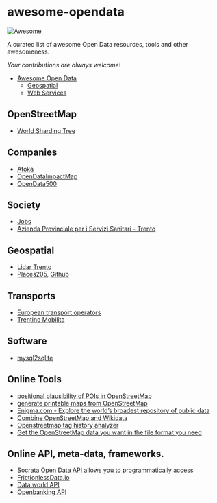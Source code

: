 # awesome-opendata

[![Awesome](https://cdn.rawgit.com/sindresorhus/awesome/d7305f38d29fed78fa85652e3a63e154dd8e8829/media/badge.svg)](https://github.com/sindresorhus/awesome)

A curated list of awesome Open Data resources, tools and other awesomeness.

*Your contributions are always welcome!*

- [Awesome Open Data](#awesome-opendata)
    - [Geospatial](#geospatial)
    - [Web Services](#web-services)

## OpenStreetMap
* [World Sharding Tree](https://apple.ent.box.com/s/3k3wcc0lq1fhqgozxr4mdi0llf95byo3)

## Companies
* [Atoka](https://atoka.io/it/) 
* [OpenDataImpactMap](http://www.opendataimpactmap.org/map.html)
* [OpenData500](http://www.opendata500.com/)

## Society
* [Jobs](http://fabbisogni.isfol.it/scheda.php?id_menu=4&id=5.2.2.1.0&limite=1)
* [Azienda Provinciale per i Servizi Sanitari - Trento](https://servizi.apss.tn.it/)

## Geospatial
* [Lidar Trento](http://www.lidar.provincia.tn.it:8081/WebGisIT/pages/webgis.faces)
* [Places205](http://places2.csail.mit.edu/download.html), [Github](https://github.com/CSAILVision/places365)

## Transports
* [European transport operators](https://github.com/public-transport/european-transport-operators#country-feeds)
* [Trentino Mobilita](http://www.trentinomobilita.it/parcheggi-strisce-blu/trento)

## Software
* [mysql2sqlite](https://github.com/dumblob/mysql2sqlite)


## Online Tools
* [positional plausibility of POIs in OpenStreetMap](http://openstreetmap.me/)
* [generate printable maps from OpenStreetMap](https://maposmatic.osm-baustelle.de/)
* [Enigma.com - Explore the world’s broadest repository of public data](https://public.enigma.com/)
* [Combine OpenStreetMap and Wikidata](https://sophox.org/sophox/)
* [Openstreetmap tag history analyzer](https://ohsome.org/apps/kll-dashboard-preview/)
* [Get the OpenStreetMap data you want in the file format you need](https://osmaxx.hsr.ch/)

## Online API, meta-data, frameworks.
* [Socrata Open Data API allows you to programmatically access](https://dev.socrata.com/)
* [FrictionlessData.io](https://frictionlessdata.io/)
* [Data.world API ](https://apidocs.data.world/)
* [Openbanking API](https://www.openbanking.org.uk/open-data-apis/)
